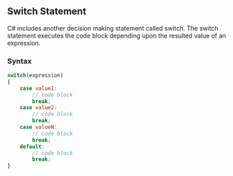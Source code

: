 ﻿## Switch Statement
C# includes another decision making statement called switch. The switch statement executes the code block depending upon the resulted value of an expression.
### Syntax
```javascript
switch(expression)
{
    case value1:
        // code block
        break;
    case value2:
        // code block
        break;
    case valueN:
        // code block
        break;
    default: 
        // code block
        break;
}
```

